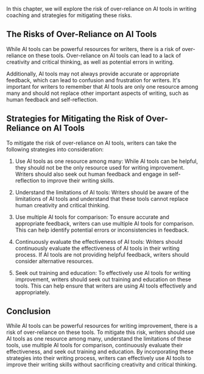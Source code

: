 
In this chapter, we will explore the risk of over-reliance on AI tools in writing coaching and strategies for mitigating these risks.

The Risks of Over-Reliance on AI Tools
--------------------------------------

While AI tools can be powerful resources for writers, there is a risk of over-reliance on these tools. Over-reliance on AI tools can lead to a lack of creativity and critical thinking, as well as potential errors in writing.

Additionally, AI tools may not always provide accurate or appropriate feedback, which can lead to confusion and frustration for writers. It's important for writers to remember that AI tools are only one resource among many and should not replace other important aspects of writing, such as human feedback and self-reflection.

Strategies for Mitigating the Risk of Over-Reliance on AI Tools
---------------------------------------------------------------

To mitigate the risk of over-reliance on AI tools, writers can take the following strategies into consideration:

1. Use AI tools as one resource among many: While AI tools can be helpful, they should not be the only resource used for writing improvement. Writers should also seek out human feedback and engage in self-reflection to improve their writing skills.

2. Understand the limitations of AI tools: Writers should be aware of the limitations of AI tools and understand that these tools cannot replace human creativity and critical thinking.

3. Use multiple AI tools for comparison: To ensure accurate and appropriate feedback, writers can use multiple AI tools for comparison. This can help identify potential errors or inconsistencies in feedback.

4. Continuously evaluate the effectiveness of AI tools: Writers should continuously evaluate the effectiveness of AI tools in their writing process. If AI tools are not providing helpful feedback, writers should consider alternative resources.

5. Seek out training and education: To effectively use AI tools for writing improvement, writers should seek out training and education on these tools. This can help ensure that writers are using AI tools effectively and appropriately.

Conclusion
----------

While AI tools can be powerful resources for writing improvement, there is a risk of over-reliance on these tools. To mitigate this risk, writers should use AI tools as one resource among many, understand the limitations of these tools, use multiple AI tools for comparison, continuously evaluate their effectiveness, and seek out training and education. By incorporating these strategies into their writing process, writers can effectively use AI tools to improve their writing skills without sacrificing creativity and critical thinking.
